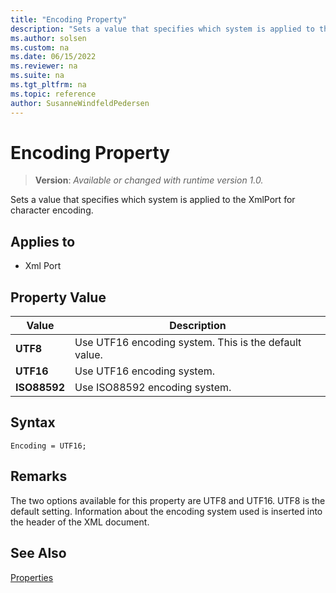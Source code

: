```yaml
---
title: "Encoding Property"
description: "Sets a value that specifies which system is applied to the XmlPort for character encoding."
ms.author: solsen
ms.custom: na
ms.date: 06/15/2022
ms.reviewer: na
ms.suite: na
ms.tgt_pltfrm: na
ms.topic: reference
author: SusanneWindfeldPedersen
---
```

[//]: # (START>DO_NOT_EDIT)
[//]: # (IMPORTANT:Do not edit any of the content between here and the END>DO_NOT_EDIT.)
[//]: # (Any modifications should be made in the .xml files in the ModernDev repo.)
# Encoding Property
> **Version**: _Available or changed with runtime version 1.0._

Sets a value that specifies which system is applied to the XmlPort for character encoding.

## Applies to
-   Xml Port

## Property Value

|Value|Description|
|-----------|---------------------------------------|
|**UTF8**|Use UTF16 encoding system. This is the default value.|
|**UTF16**|Use UTF16 encoding system.|
|**ISO88592**|Use ISO88592 encoding system.|

[//]: # (IMPORTANT: END>DO_NOT_EDIT)

## Syntax

```AL
Encoding = UTF16;
```
  
## Remarks  

The two options available for this property are UTF8 and UTF16. UTF8 is the default setting. Information about the encoding system used is inserted into the header of the XML document.  
  
## See Also  

[Properties](devenv-properties.md)